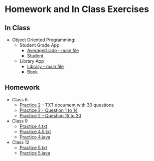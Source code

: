 # Homework and In Class Exercises

## In Class

* Object Oriented Programming:
  * Student Grade App
    * [AverageGrade - main file](AverageGrade.java)
    * [Student](Student.java)
  * Library App
    * [Library - main file](Library.java)
    * [Book](Book.java)

## Homework

* Class 6
	* [Practice 2](PRACTICE2_OK.txt) - TXT document with 30 questions
	* [Practice 2 - Question 1 to 14](C06_Q01To14.java)
	* [Practice 2 - Question 15 to 30](C06_Q15To30.java)
* Class 9
	* [Practice 4.txt](PRACTICE4_OK.txt)
	* [Practice 4.5.txt](PRACTICE4.5_OK.txt)
	* [Practice 4.java](C09_P04.java)
* Class 12
	* [Practice 5.txt](PRACTICE5_OK.txt)
	* [Practice 5.java](C12_P05.java)